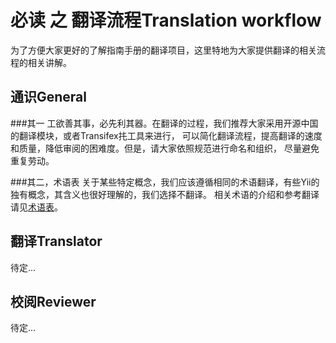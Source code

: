 必读 之 翻译流程Translation workflow
====================

为了方便大家更好的了解指南手册的翻译项目，这里特地为大家提供翻译的相关流程的相关讲解。

通识General
------------------

###其一
工欲善其事，必先利其器。在翻译的过程，我们推荐大家采用开源中国的翻译模块，或者Transifex扥工具来进行，
可以简化翻译流程，提高翻译的速度和质量，降低审阅的困难度。但是，请大家依照规范进行命名和组织，
尽量避免重复劳动。

###其二，术语表
关于某些特定概念，我们应该遵循相同的术语翻译，有些Yii的独有概念，其含义也很好理解的，我们选择不翻译。
相关术语的介绍和参考翻译请见[术语表](glossary.md)。


翻译Translator
------------------

待定...

校阅Reviewer
------------------

待定...
